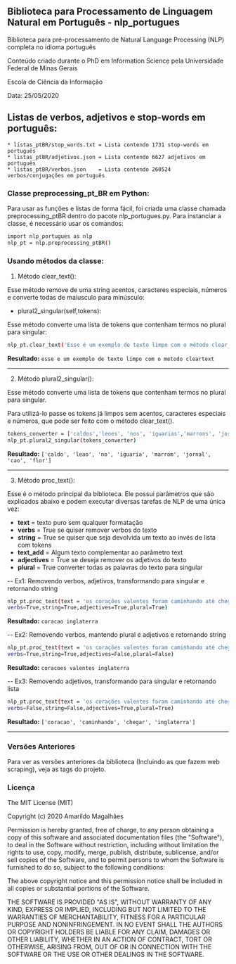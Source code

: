 <div id="top"></div>
<!--
*** Thanks for checking out the Best-README-Template. If you have a suggestion
*** that would make this better, please fork the repo and create a pull request
*** or simply open an issue with the tag "enhancement".
*** Don't forget to give the project a star!
*** Thanks again! Now go create something AMAZING! :D
-->

## Biblioteca para Processamento de Linguagem Natural em Português - nlp_portugues

Biblioteca para pré-processamento de Natural Language Processing (NLP) completa no idioma português

Conteúdo criado durante o PhD em Information Science pela Universidade Federal de Minas Gerais

Escola de Ciência da Informação

Data: 25/05/2020

## Listas de verbos, adjetivos e stop-words em português:

	* listas_ptBR/stop_words.txt = Lista contendo 1731 stop-words em português
	* listas_ptBR/adjetivos.json = Lista contendo 6627 adjetivos em português
	* listas_ptBR/verbos.json    = Lista contendo 260524 verbos/conjugações em português

### Classe preprocessing_pt_BR em Python:

Para usar as funções e listas de forma fácil, foi criada uma classe chamada preprocessing_ptBR dentro do pacote nlp_portugues.py. Para instanciar a classe, é necessário usar os comandos:

```sh
import nlp_portugues as nlp
nlp_pt = nlp.preprocessing_ptBR() 
```
### Usando métodos da classe:

1. Método clear_text():

Esse método remove de uma string acentos, caracteres especiais, números e converte todas de maíusculo para minúsculo:

* plural2_singular(self,tokens):

Esse método converte uma lista de tokens que contenham termos no plural para singular:

```sh
nlp_pt.clear_text('Esse é um exemplo de texto limpo com o método clear_text() 999 !!!')
```
**Resultado:** `esse e um exemplo de texto limpo com o metodo cleartext`

---

2. Método plural2_singular():

Esse método converte uma lista de tokens que contenham termos no plural para singular.

Para utilizá-lo passe os tokens já limpos sem acentos, caracteres especiais e números, que pode ser feito com o método clear_text().

```sh
tokens_converter = ['caldos','leoes', 'nos', 'iguarias','marrons', 'jornais','caes', 'flores']
nlp_pt.plural2_singular(tokens_converter)
```
**Resultado:** `['caldo', 'leao', 'no', 'iguaria', 'marrom', 'jornal', 'cao', 'flor']`

---

3. Método proc_text():

Esse é o método principal da biblioteca. Ele possui parâmetros que são explicados abaixo e podem executar diversas tarefas de NLP de uma única vez:

- **text** = texto puro sem qualquer formatação
- **verbs** = True se quiser remover verbos do texto
- **string** = True se quiser que seja devolvida um texto ao invés de lista com tokens
- **text_add** = Algum texto complementar ao parâmetro text
- **adjectives** = True se deseja remover os adjetivos do texto
- **plural** = True converter todas as palavras do texto para singular

-- Ex1: Removendo verbos, adjetivos, transformando para singular e retornando string

```sh
nlp_pt.proc_text(text = 'os corações valentes foram caminhando até chegar a Inglaterra.',
verbs=True,string=True,adjectives=True,plural=True)
```
**Resultado:** `coracao inglaterra`

-- Ex2: Removendo verbos, mantendo plural e adjetivos e retornando string

```sh
nlp_pt.proc_text(text = 'os corações valentes foram caminhando até chegar a Inglaterra.',
verbs=True,string=True,adjectives=False,plural=False)
```
**Resultado:** `coracoes valentes inglaterra`

-- Ex3: Removendo adjetivos, transformando para singular e retornando lista

```sh
nlp_pt.proc_text(text = 'os corações valentes foram caminhando até chegar a Inglaterra.',
verbs=False,string=False,adjectives=True,plural=True)
```
**Resultado:** `['coracao', 'caminhando', 'chegar', 'inglaterra']`

---

### Versões Anteriores
Para ver as versões anteriores da biblioteca (Incluindo as que fazem web scraping), veja as tags do projeto.

### Licença
The MIT License (MIT)

Copyright (c) 2020 Amarildo Magalhães 

Permission is hereby granted, free of charge, to any person obtaining a copy of this software and associated documentation files (the "Software"), to deal in the Software without restriction, including without limitation the rights to use, copy, modify, merge, publish, distribute, sublicense, and/or sell copies of the Software, and to permit persons to whom the Software is furnished to do so, subject to the following conditions:

The above copyright notice and this permission notice shall be included in all copies or substantial portions of the Software.

THE SOFTWARE IS PROVIDED "AS IS", WITHOUT WARRANTY OF ANY KIND, EXPRESS OR IMPLIED, INCLUDING BUT NOT LIMITED TO THE WARRANTIES OF MERCHANTABILITY, FITNESS FOR A PARTICULAR PURPOSE AND NONINFRINGEMENT. IN NO EVENT SHALL THE AUTHORS OR COPYRIGHT HOLDERS BE LIABLE FOR ANY CLAIM, DAMAGES OR OTHER LIABILITY, WHETHER IN AN ACTION OF CONTRACT, TORT OR OTHERWISE, ARISING FROM, OUT OF OR IN CONNECTION WITH THE SOFTWARE OR THE USE OR OTHER DEALINGS IN THE SOFTWARE.
